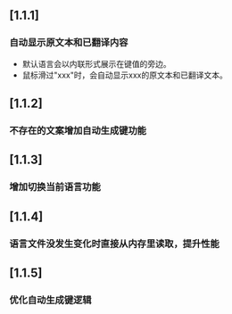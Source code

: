 <!-- Keep a Changelog guide -> https://keepachangelog.com -->

## [1.1.1]

### 自动显示原文本和已翻译内容

- 默认语言会以内联形式展示在键值的旁边。
- 鼠标滑过"xxx"时，会自动显示xxx的原文本和已翻译文本。

## [1.1.2]

### 不存在的文案增加自动生成键功能

## [1.1.3]

### 增加切换当前语言功能

## [1.1.4]

### 语言文件没发生变化时直接从内存里读取，提升性能

## [1.1.5]

### 优化自动生成键逻辑

